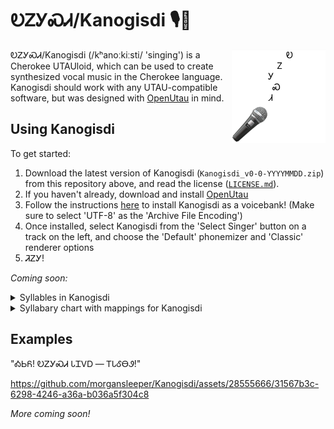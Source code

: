 # ᎧᏃᎩᏍᏗ/Kanogisdi 🎙️🎵

<img align="right" src="images/kanogisdi.png" width="150">

ᎧᏃᎩᏍᏗ/Kanogisdi (/kʰanoːkiːsti/ 'singing') is a Cherokee UTAUloid, which can be used to create synthesized vocal music in the Cherokee language. Kanogisdi should work with any UTAU-compatible software, but was designed with [OpenUtau](http://www.openutau.com) in mind.

## Using Kanogisdi

To get started:

1. Download the latest version of Kanogisdi (`Kanogisdi_v0-0-YYYYMMDD.zip`) from this repository above, and read the license ([`LICENSE.md`](https://github.com/morgansleeper/Kanogisdi/blob/main/LICENSE.md)).
2. If you haven't already, download and install [OpenUtau](http://www.openutau.com)
3. Follow the instructions [here](https://github.com/stakira/OpenUtau/wiki/Getting-Started#install-a-voicebank) to install Kanogisdi as a voicebank! (Make sure to select 'UTF-8' as the 'Archive File Encoding')
4. Once installed, select Kanogisdi from the 'Select Singer' button on a track on the left, and choose the 'Default' phonemizer and 'Classic' renderer options
5. ᏘᏃᎩ!

_Coming soon:_

<details>
<summary>Syllables in Kanogisdi</summary>
</details>

<details>
<summary>Syllabary chart with mappings for Kanogisdi</summary>
</details>

## Examples
"ᎣᏏᏲ! ᎧᏃᎩᏍᏗ ᏓᏆᏙᎠ — ᎢᏓᎴᎾᏭ!"

https://github.com/morgansleeper/Kanogisdi/assets/28555666/31567b3c-6298-4246-a36a-b036a5f304c8

_More coming soon!_
